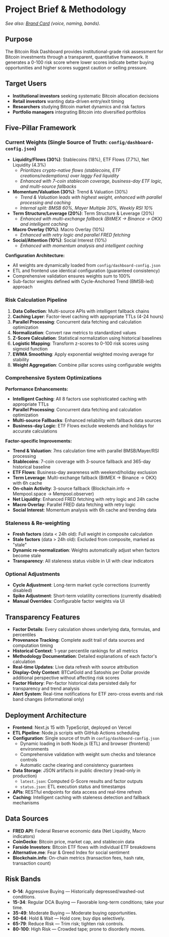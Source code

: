 # Project Brief & Methodology

*See also: [Brand Card](/brand) (voice, naming, bands).*

## Purpose

The Bitcoin Risk Dashboard provides institutional-grade risk assessment for Bitcoin investments through a transparent, quantitative framework. It generates a 0-100 risk score where lower scores indicate better buying opportunities and higher scores suggest caution or selling pressure.

## Target Users

- **Institutional investors** seeking systematic Bitcoin allocation decisions
- **Retail investors** wanting data-driven entry/exit timing
- **Researchers** studying Bitcoin market dynamics and risk factors
- **Portfolio managers** integrating Bitcoin into diversified portfolios

## Five-Pillar Framework

### Current Weights (Single Source of Truth: `config/dashboard-config.json`)
- **Liquidity/Flows (30%)**: Stablecoins (18%), ETF Flows (7.7%), Net Liquidity (4.3%)
  - *Prioritizes crypto-native flows (stablecoins, ETF creations/redemptions) over laggy Fed liquidity*
  - *Enhanced with 7-coin stablecoin coverage, business-day ETF logic, and multi-source fallbacks*
- **Momentum/Valuation (30%)**: Trend & Valuation (30%)
  - *Trend & Valuation leads with highest weight, enhanced with parallel processing and caching*
  - *Internal split: BMSB 60%, Mayer Multiple 30%, Weekly RSI 10%*
- **Term Structure/Leverage (20%)**: Term Structure & Leverage (20%)
  - *Enhanced with multi-exchange fallback (BitMEX → Binance → OKX) and intelligent caching*
- **Macro Overlay (10%)**: Macro Overlay (10%)
  - *Enhanced with retry logic and parallel FRED fetching*
- **Social/Attention (10%)**: Social Interest (10%)
  - *Enhanced with momentum analysis and intelligent caching*

**Configuration Architecture:**
- All weights are dynamically loaded from `config/dashboard-config.json`
- ETL and frontend use identical configuration (guaranteed consistency)
- Comprehensive validation ensures weights sum to 100%
- Sub-factor weights defined with Cycle-Anchored Trend (BMSB-led) approach

### Risk Calculation Pipeline

1. **Data Collection**: Multi-source APIs with intelligent fallback chains
2. **Caching Layer**: Factor-level caching with appropriate TTLs (4-24 hours)
3. **Parallel Processing**: Concurrent data fetching and calculation optimization
4. **Normalization**: Convert raw metrics to standardized values
5. **Z-Score Calculation**: Statistical normalization using historical baselines
6. **Logistic Mapping**: Transform z-scores to 0-100 risk scores using sigmoid function
7. **EWMA Smoothing**: Apply exponential weighted moving average for stability
8. **Weight Aggregation**: Combine pillar scores using configurable weights

### Comprehensive System Optimizations

**Performance Enhancements:**
- **Intelligent Caching**: All 8 factors use sophisticated caching with appropriate TTLs
- **Parallel Processing**: Concurrent data fetching and calculation optimization
- **Multi-source Fallbacks**: Enhanced reliability with fallback data sources
- **Business-day Logic**: ETF Flows exclude weekends and holidays for accurate calculations

**Factor-specific Improvements:**
- **Trend & Valuation**: 7ms calculation time with parallel BMSB/Mayer/RSI processing
- **Stablecoins**: 7-coin coverage with 3-source fallback and 365-day historical baseline
- **ETF Flows**: Business-day awareness with weekend/holiday exclusion
- **Term Leverage**: Multi-exchange fallback (BitMEX → Binance → OKX) with 6h cache
- **On-chain Activity**: 3-source fallback (Blockchain.info → Mempool.space → Mempool.observer)
- **Net Liquidity**: Enhanced FRED fetching with retry logic and 24h cache
- **Macro Overlay**: Parallel FRED data fetching with retry logic
- **Social Interest**: Momentum analysis with 6h cache and trending data

### Staleness & Re-weighting

- **Fresh factors** (data < 24h old): Full weight in composite calculation
- **Stale factors** (data > 24h old): Excluded from composite, marked as "stale"
- **Dynamic re-normalization**: Weights automatically adjust when factors become stale
- **Transparency**: All staleness status visible in UI with clear indicators

### Optional Adjustments

- **Cycle Adjustment**: Long-term market cycle corrections (currently disabled)
- **Spike Adjustment**: Short-term volatility corrections (currently disabled)
- **Manual Overrides**: Configurable factor weights via UI

## Transparency Features

- **Factor Details**: Every calculation shows underlying data, formulas, and percentiles
- **Provenance Tracking**: Complete audit trail of data sources and computation timing
- **Historical Context**: 1-year percentile rankings for all metrics
- **Methodology Documentation**: Detailed explanations of each factor's calculation
- **Real-time Updates**: Live data refresh with source attribution
- **Display-Only Context**: BTC⇄Gold and Satoshis per Dollar provide additional perspective without affecting risk scores
- **Factor History**: Per-factor historical data persisted daily for transparency and trend analysis
- **Alert System**: Real-time notifications for ETF zero-cross events and risk band changes (informational only)

## Deployment Architecture

- **Frontend**: Next.js 15 with TypeScript, deployed on Vercel
- **ETL Pipeline**: Node.js scripts with GitHub Actions scheduling
- **Configuration**: Single source of truth in `config/dashboard-config.json`
  - Dynamic loading in both Node.js (ETL) and browser (frontend) environments
  - Comprehensive validation with weight sum checks and tolerance controls
  - Automatic cache clearing and consistency guarantees
- **Data Storage**: JSON artifacts in public directory (read-only in production)
  - `latest.json`: Computed G-Score results and factor outputs
  - `status.json`: ETL execution status and timestamps
- **APIs**: RESTful endpoints for data access and real-time refresh
- **Caching**: Intelligent caching with staleness detection and fallback mechanisms

## Data Sources

- **FRED API**: Federal Reserve economic data (Net Liquidity, Macro indicators)
- **CoinGecko**: Bitcoin price, market cap, and stablecoin data
- **Farside Investors**: Bitcoin ETF flows with individual ETF breakdowns
- **Alternative.me**: Fear & Greed Index for social sentiment
- **Blockchain.info**: On-chain metrics (transaction fees, hash rate, transaction count)

## Risk Bands

- **0-14**: Aggressive Buying — Historically depressed/washed-out conditions.
- **15-34**: Regular DCA Buying — Favorable long-term conditions; take your time.
- **35-49**: Moderate Buying — Moderate buying opportunities.
- **50-64**: Hold & Wait — Hold core; buy dips selectively.
- **65-79**: Reduce Risk — Trim risk; tighten risk controls.
- **80-100**: High Risk — Crowded tape; prone to disorderly moves.
